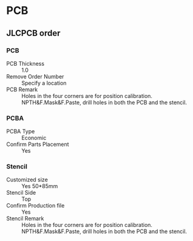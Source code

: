 # PCB

## JLCPCB order

### PCB

<dl>
<dt>PCB Thickness</dt><dd>1.0</dd>
<dt>Remove Order Number</dt><dd>Specify a location</dd>
<dt>PCB Remark</dt><dd>Holes in the four corners are for position calibration. NPTH&F.Mask&F.Paste, drill holes in both the PCB and the stencil.</dd>
</dl>

### PCBA

<dl>
<dt>PCBA Type</dt><dd>Economic</dd>
<dt>Confirm Parts Placement</dt><dd>Yes</dd>
</dl>

### Stencil

<dl>
<dt>Customized size</dt><dd>Yes 50*85mm</dd>
<dt>Stencil Side</dt><dd>Top</dd>
<dt>Confirm Production file</dt><dd>Yes</dd>
<dt>Stencil Remark</dt><dd>Holes in the four corners are for position calibration. NPTH&F.Mask&F.Paste, drill holes in both the PCB and the stencil.</dd>
</dl>
